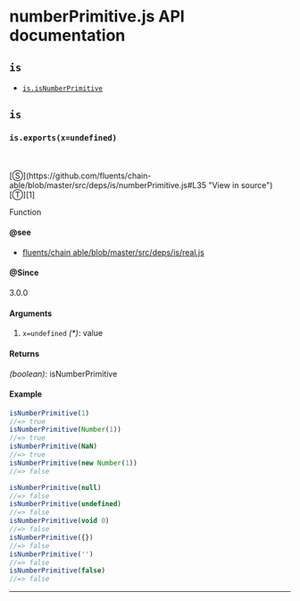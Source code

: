 # numberPrimitive.js API documentation

<!-- div class="toc-container" -->

<!-- div -->

## `is`
* <a href="#is-prototype-isNumberPrimitive"  data-meta="exports x undefined"  data-call="exports x undefined"  data-category="Methods"  data-description="Function"  data-name="isNumberPrimitive"  data-member="is"  data-see="href https github com fluents chain able blob master src deps is real js label fluents chain able blob master src deps is real js"  data-all="meta exports x undefined call exports x undefined category Methods description Function name isNumberPrimitive member is see href https github com fluents chain able blob master src deps is real js label fluents chain able blob master src deps is real js notes todos klassProps" >`is.isNumberPrimitive`</a>

<!-- /div -->

<!-- /div -->

<!-- div class="doc-container" -->

<!-- div -->

## `is`

<!-- div -->

<h3 id="is-prototype-isNumberPrimitive" data-member="is" data-category="Methods" data-name="isNumberPrimitive"><code>is.exports(x=undefined)</code></h3>
<br>
<br>
[&#x24C8;](https://github.com/fluents/chain-able/blob/master/src/deps/is/numberPrimitive.js#L35 "View in source") [&#x24C9;][1]

Function


#### @see 

* <a href="https://github.com/fluents/chain-able/blob/master/src/deps/is/real.js" >fluents/chain able/blob/master/src/deps/is/real.js</a>

#### @Since
3.0.0

#### Arguments
1. `x=undefined` *(&#42;)*: value

#### Returns
*(boolean)*: isNumberPrimitive

#### Example
```js
isNumberPrimitive(1)
//=> true
isNumberPrimitive(Number(1))
//=> true
isNumberPrimitive(NaN)
//=> true
isNumberPrimitive(new Number(1))
//=> false

isNumberPrimitive(null)
//=> false
isNumberPrimitive(undefined)
//=> false
isNumberPrimitive(void 0)
//=> false
isNumberPrimitive({})
//=> false
isNumberPrimitive('')
//=> false
isNumberPrimitive(false)
//=> false

```
---

<!-- /div -->

<!-- /div -->

<!-- /div -->

 [1]: #is "Jump back to the TOC."
